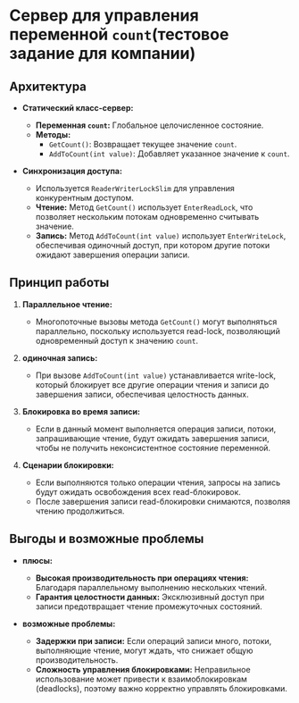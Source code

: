 # Сервер для управления переменной `count`(тестовое задание для компании)


## Архитектура

- **Статический класс-сервер:**
  - **Переменная `count`:** Глобальное целочисленное состояние.
  - **Методы:**
    - `GetCount()`: Возвращает текущее значение `count`.
    - `AddToCount(int value)`: Добавляет указанное значение к `count`.

- **Синхронизация доступа:**
  - Используется `ReaderWriterLockSlim` для управления конкурентным доступом.
  - **Чтение:** Метод `GetCount()` использует `EnterReadLock`, что позволяет нескольким потокам одновременно считывать значение.
  - **Запись:** Метод `AddToCount(int value)` использует `EnterWriteLock`, обеспечивая одиночный доступ, при котором другие потоки ожидают завершения операции записи.

## Принцип работы

1. **Параллельное чтение:**
   - Многопоточные вызовы метода `GetCount()` могут выполняться параллельно, поскольку используется read-lock, позволяющий одновременный доступ к значению `count`.

2. **одиночная запись:**
   - При вызове `AddToCount(int value)` устанавливается write-lock, который блокирует все другие операции чтения и записи до завершения записи, обеспечивая целостность данных.

3. **Блокировка во время записи:**
   - Если в данный момент выполняется операция записи, потоки, запрашивающие чтение, будут ожидать завершения записи, чтобы не получить неконсистентное состояние переменной.

4. **Сценарии блокировки:**
   - Если выполняются только операции чтения, запросы на запись будут ожидать освобождения всех read-блокировок.
   - После завершения записи read-блокировки снимаются, позволяя чтению продолжиться.

## Выгоды и возможные проблемы

- **плюсы:**
  - **Высокая производительность при операциях чтения:** Благодаря параллельному выполнению нескольких чтений.
  - **Гарантия целостности данных:** Эксклюзивный доступ при записи предотвращает чтение промежуточных состояний.

- **возможные проблемы:**
  - **Задержки при записи:** Если операций записи много, потоки, выполняющие чтение, могут ждать, что снижает общую производительность.
  - **Сложность управления блокировками:** Неправильное использование может привести к взаимоблокировкам (deadlocks), поэтому важно корректно управлять блокировками.


